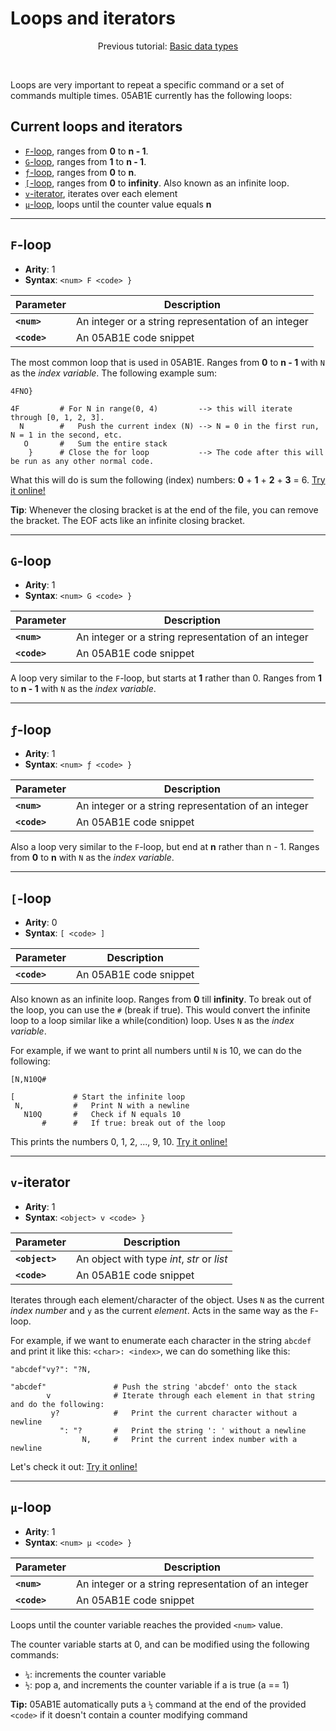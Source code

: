 # Loops and iterators

<p align="center">Previous tutorial: <a href="https://github.com/Adriandmen/05AB1E/blob/master/docs/md-documentation/basic-data-types.md">Basic data types</a></p>

<br>

Loops are very important to repeat a specific command or a set of commands multiple times. 05AB1E currently has the following loops:

## Current loops and iterators

 - [`F`-loop](#f-loop), ranges from **0** to **n - 1**.
 - [`G`-loop](#g-loop), ranges from **1** to **n - 1**.
 - [`ƒ`-loop](#ƒ-loop), ranges from **0** to **n**.
 - [`[`-loop](#-loop), ranges from **0** to **infinity**. Also known as an infinite loop.
 - [`v`-iterator](#v-iterator), iterates over each element
 - [`µ`-loop](#µ-loop), loops until the counter value equals **n**

--------------

## `F`-loop

- **Arity**: 1 
- **Syntax**: `<num> F <code> }`

| Parameter | Description |
| --------- | ----------- |
| **`<num>`** | An integer or a string representation of an integer |
| **`<code>`** | An 05AB1E code snippet |

The most common loop that is used in 05AB1E. Ranges from **0** to **n - 1** with `N` as the _index variable_. The following example sum:

    4FNO}
    
    4F         # For N in range(0, 4)         --> this will iterate through [0, 1, 2, 3].
      N        #   Push the current index (N) --> N = 0 in the first run, N = 1 in the second, etc.
       O       #   Sum the entire stack
        }      # Close the for loop           --> The code after this will be run as any other normal code.
  
What this will do is sum the following (index) numbers: **0** + **1** + **2** + **3** = 6. [Try it online!](https://tio.run/##MzBNTDJM/f/fxM3Pv/b/fwA "05AB1E – Try It Online")

**Tip**: Whenever the closing bracket is at the end of the file, you can remove the bracket. The EOF acts like an infinite closing bracket.


------------------

## `G`-loop

- **Arity**: 1 
- **Syntax**: `<num> G <code> }`

| Parameter | Description |
| --------- | ----------- |
| **`<num>`** | An integer or a string representation of an integer |
| **`<code>`** | An 05AB1E code snippet |

A loop very similar to the `F`-loop, but starts at **1** rather than 0. Ranges from **1** to **n - 1** with `N` as the _index variable_.

------------------

## `ƒ`-loop

- **Arity**: 1 
- **Syntax**: `<num> ƒ <code> }`

| Parameter | Description |
| --------- | ----------- |
| **`<num>`** | An integer or a string representation of an integer |
| **`<code>`** | An 05AB1E code snippet |

Also a loop very similar to the `F`-loop, but end at **n** rather than n - 1. Ranges from **0** to **n** with `N` as the _index variable_.

------------------

## `[`-loop

- **Arity**: 0
- **Syntax**: `[ <code> ]`

| Parameter | Description |
| --------- | ----------- |
| **`<code>`** | An 05AB1E code snippet |

Also known as an infinite loop. Ranges from **0** till **infinity**. To break out of the loop, you can use the `#` (break if true). This would convert the infinite loop to a loop similar like a while(condition) loop. Uses `N` as the _index variable_.

For example, if we want to print all numbers until `N` is 10, we can do the following:

    [N,N10Q#
    
    [             # Start the infinite loop
     N,           #   Print N with a newline
       N10Q       #   Check if N equals 10
           #      #   If true: break out of the loop

This prints the numbers 0, 1, 2, ..., 9, 10. [Try it online!](https://tio.run/##MzBNTDJM/f8/2k/Hz9AgUPn/fwA "05AB1E – Try It Online")

-------------------

## `v`-iterator

- **Arity**: 1
- **Syntax**: `<object> v <code> }`

| Parameter | Description |
| --------- | ----------- |
| **`<object>`** | An object with type _int_, _str_ or _list_ |
| **`<code>`** | An 05AB1E code snippet |

Iterates through each element/character of the object. Uses `N` as the current _index number_ and `y` as the current _element_. Acts in the same way as the `F`-loop.

For example, if we want to enumerate each character in the string `abcdef` and print it like this: `<char>: <index>`, we can do something like this:

    "abcdef"vy?": "?N,

    "abcdef"               # Push the string 'abcdef' onto the stack
            v              # Iterate through each element in that string and do the following:
             y?            #   Print the current character without a newline
               ": "?       #   Print the string ': ' without a newline
                    N,     #   Print the current index number with a newline

Let's check it out: [Try it online!](https://tio.run/##MzBNTDJM/f9fKTEpOSU1Tams0l7JSkHJ3k/n/38A "05AB1E – Try It Online")

-------------------

## `µ`-loop

- **Arity**: 1
- **Syntax**: `<num> µ <code> }`

| Parameter | Description |
| --------- | ----------- |
| **`<num>`** | An integer or a string representation of an integer |
| **`<code>`** | An 05AB1E code snippet |

Loops until the counter variable reaches the provided `<num>` value.  

The counter variable starts at 0, and can be modified using the following commands:

- `¼`: increments the counter variable
- `½`: pop a, and increments the counter variable if a is true (a == 1)

**Tip:** 05AB1E automatically puts a `½` command at the end of the provided `<code>` if it doesn't contain a counter modifying command

